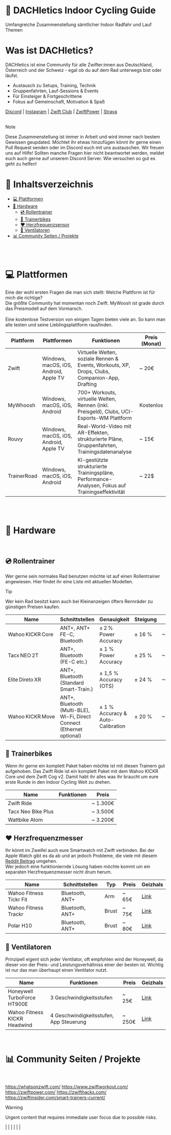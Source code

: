 # :mountain_bicyclist: DACHletics Indoor Cycling Guide
Umfangreiche Zusammenstellung sämtlicher Indoor Radfahr und Lauf Themen

# Was ist DACHletics?
DACHletics ist eine Community für alle Zwifter:innen aus Deutschland, Österreich und der Schweiz - egal ob du auf dem Rad unterwegs bist oder läufst.

- Austausch zu Setups, Training, Technik
- Gruppenfahrten, Lauf-Sessions & Events
- Für Einsteiger & Fortgeschrittene
- Fokus auf Gemeinschaft, Motivation & Spaß

[Discord](https://discord.com/invite/g2XfYcC8YH) | [Instagram](https://www.instagram.com/dachletics) | [Zwift Club](https://www.zwift.com/clubs/f9a7bb73-6ee6-474c-9217-6e7d416a0c13/home) | [ZwiftPower](https://zwiftpower.com/team.php?id=23128) | [Strava](https://www.strava.com/clubs/1700035)
<br>
<br> 
> [!NOTE]
> Diese Zusammenstellung ist immer in Arbeit und wird immer nach bestem Gewissen geupdated. Möchtet ihr etwas hinzufügen könnt ihr gerne einen Pull Request senden oder im Discord euch mit uns austauschen. Wir freuen uns auf Hilfe!
> Sollten manche Fragen hier nicht beantwortet werden, meldet euch auch gerne auf unserem Discord Server. Wie versuchen so gut es geht zu helfen!

# :page_with_curl: Inhaltsverzeichnis
- [:computer: Plattformen](#computer-plattformen)
- [:wrench: Hardware](#wrench-hardware)
  - [:cd: Rollentrainer](#cd-rollentrainer)
  - [:bicyclist: Trainerbikes](#bicyclist-trainerbikes)
  - [:heart: Herzfrequenzsensor](#heart-herzfrequenzmesser)
  - [:dash: Ventilatoren](#dash-ventilatoren)
- [:bar_chart: Community Seiten / Projekte]()

<br>
<br> 

# :computer: Plattformen
Eine der wohl ersten Fragen die man sich stellt: Welche Plattform ist für mich die richtige? <br>
Die größte Community hat momentan noch Zwift. MyWoosh ist grade durch das Preismodell auf dem Vormarsch.
<br><br>
Eine kostenlose Testversion von einigen Tagen bieten viele an. So kann man alle testen und seine Lieblingsplattform rausfinden.

| Plattform    | Plattformen | Funktionen | Preis (Monat) | 
| ---------- | ---------- | ---------- | ---------- | 
| Zwift | Windows, macOS, iOS, Android, Apple TV | Virtuelle Welten, soziale Rennen & Events, Workouts, XP, Drops, Clubs, Companion-App, Drafting | ~ 20€ | 
| MyWhoosh | Windows, macOS, iOS, Android | 700+ Workouts, virtuelle Welten, Rennen (inkl. Preisgeld), Clubs, UCI-Esports-WM Plattform | Kostenlos | 
| Rouvy | Windows, macOS, iOS, Android, Apple TV | Real-World-Video mit AR-Effekten, strukturierte Pläne, Gruppenfahrten, Trainingsdatenanalyse | ~ 15€ | 
| TrainerRoad | Windows, macOS, iOS, Android | KI-gestützte strukturierte Trainingspläne, Performance-Analysen, Fokus auf Trainingseffektivität | ~ 22$ | 

<br>
<br> 

# :wrench: Hardware

<br> 

## :cd: Rollentrainer
Wer gerne sein normales Rad benutzen möchte ist auf einen Rollentrainer angewiesen. Hier findet ihr eine Liste mit aktuellen Modellen.

> [!TIP]
> Wer kein Rad besitzt kann auch bei Kleinanzeigen öfters Rennräder zu günstigen Preisen kaufen.

| Name    | Schnittstellen | Genauigkeit | Steigung | Preis | Geizhals |
| ---------- | ---------- | ---------- | ---------- | ---------- | ---------- |
| Wahoo KICKR Core | ANT+, ANT+ FE-C, Bluetooth  | ± 2 % Power Accuracy | ± 16 % | ~400€ | [Link](https://geizhals.de/wahoo-fitness-kickr-core-rollentrainer-v176738.html) |
| Tacx NEO 2T | ANT+, Bluetooth (FE-C etc.) | ± 1 % Power Accuracy | ± 25 % | ~1.000€ | [Link](https://geizhals.de/tacx-neo-2t-smart-rollentrainer-t2875-a2146080.html) |
| Elite Direto XR | ANT+, Bluetooth (Standard Smart-Train.) | ± 1,5 % Accuracy (OTS) | ± 24 % | ~600€ | [Link](https://geizhals.de/elite-direto-xr-rollentrainer-v184253.html) |
| Wahoo KICKR Move | ANT+, Bluetooth (Multi-BLE), Wi-Fi, Direct Connect (Ethernet optional)  | ± 1 % Accuracy & Auto-Calibration | ± 20 %  | ~1.150€ | [Link](https://geizhals.de/wahoo-fitness-kickr-move-rollentrainer-wfbktr123-a3021358.html) |

## :bicyclist: Trainerbikes
Wenn ihr gerne ein komplett Paket haben möchte ist mit diesen Trainern gut aufgehoben. Das Zwift Ride ist ein komplett Paket mit dem Wahoo KICKR Core und dem Zwift Cog v2. Damit habt ihr alles was ihr braucht um eure erste Runde in den Indoor Cycling Welt zu drehen.

| Name    | Funktionen | Preis |
| ---------- | ---------- | ---------- |
| Zwift Ride |  | ~ 1.300€ | 
| Tacx Neo Bike Plus |  | ~ 3.500€ |
| Wattbike Atom |  | ~ 3.200€ |

## :heart: Herzfrequenzmesser
Ihr könnt im Zweifel auch eure Smartwatch mit Zwift verbinden. Bei der Apple Watch gibt es da ab und an jedoch Probleme, die viele mit diesem [Reddit Beitrag](https://www.reddit.com/r/Zwift/comments/zf36zc/comment/iza3fp0/?tl=de&utm_source=share&utm_medium=web3x&utm_name=web3xcss&utm_term=1&utm_content=share_button) umgehen. 
<br>
Wer jedoch eine funktioniernde Lösung haben möchte kommt um ein separaten Herzfrequenzmesser nicht drum herum.

| Name    | Schnittstellen | Typ | Preis | Geizhals |
| ---------- | ---------- | ---------- | ---------- | ---------- |
| Wahoo Fitness Tickr Fit | Bluetooth, ANT+ | Arm | ~ 65€ | [Link](https://geizhals.de/wahoo-fitness-tickr-fit-aktivitaets-tracker-a1749831.html) |
| Wahoo Fitness Trackr | Bluetooth, ANT+ | Brust | ~ 75€ | [Link](https://geizhals.de/wahoo-fitness-trackr-herzfrequenz-sensor-wfbthr05w-a3218228.html) |
| Polar H10 | Bluetooth, ANT+ | Brust | ~ 80€ | [Link](https://geizhals.de/polar-h10-m-2xl-herzfrequenz-sensoren-set-v34639.html) |

## :dash: Ventilatoren
Prinzipell eigent sich jeder Ventilator, oft empfohlen wird der Honeywell, da dieser von der Preis- und Leistungsverhältniss einer der besten ist. 
Wichtig ist nur das man überhaupt einen Ventilator nutzt.

| Name    | Funktionen | Preis | Geizhals |
| ---------- | ---------- | ---------- | ---------- |
| Honeywell TurboForce HT900E  | 3 Geschwindigkeitsstufen | ~ 25€ | [Link](https://geizhals.de/honeywell-ht900e-tischventilator-a644967.html)  |
| Wahoo Fitness KICKR Headwind  | 4 Geschwindigkeitsstufen, App Steuerung | ~ 250€ | [Link](https://geizhals.de/wahoo-fitness-kickr-headwind-bluetooth-fan-a1847819.html)   |

<br> 

# :bar_chart: Community Seiten / Projekte

<br> 

https://whatsonzwift.com/
https://www.zwiftworkout.com/
https://zwiftpower.com/
https://zwifthacks.com/
https://zwiftinsider.com/smart-trainers-current/

> [!WARNING]
> Urgent content that requires immediate user focus due to possible risks.


|  |  |  |  |  |

